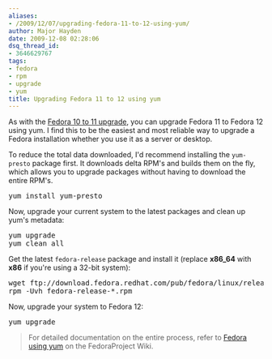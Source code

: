 ```yaml
---
aliases:
- /2009/12/07/upgrading-fedora-11-to-12-using-yum/
author: Major Hayden
date: 2009-12-08 02:28:06
dsq_thread_id:
- 3646629767
tags:
- fedora
- rpm
- upgrade
- yum
title: Upgrading Fedora 11 to 12 using yum
---
```


As with the [Fedora 10 to 11 upgrade][1], you can upgrade Fedora 11 to Fedora 12 using yum. I find this to be the easiest and most reliable way to upgrade a Fedora installation whether you use it as a server or desktop.

To reduce the total data downloaded, I'd recommend installing the `yum-presto` package first. It downloads delta RPM's and builds them on the fly, which allows you to upgrade packages without having to download the entire RPM's.

<pre lang="html">yum install yum-presto</pre>

Now, upgrade your current system to the latest packages and clean up yum's metadata:

<pre lang="html">yum upgrade
yum clean all</pre>

Get the latest `fedora-release` package and install it (replace **x86_64** with **x86** if you're using a 32-bit system):

<pre lang="html">wget ftp://download.fedora.redhat.com/pub/fedora/linux/releases/12/Fedora/x86_64/os/Packages/fedora-release-*.noarch.rpm
rpm -Uvh fedora-release-*.rpm</pre>

Now, upgrade your system to Fedora 12:

<pre lang="html">yum upgrade</pre>

> For detailed documentation on the entire process, refer to [Fedora using yum][2] on the FedoraProject Wiki.

 [1]: /2009/06/11/upgrading-from-fedora-10-cambridge-to-fedora-11-leonidas/
 [2]: http://fedoraproject.org/wiki/YumUpgradeFaq